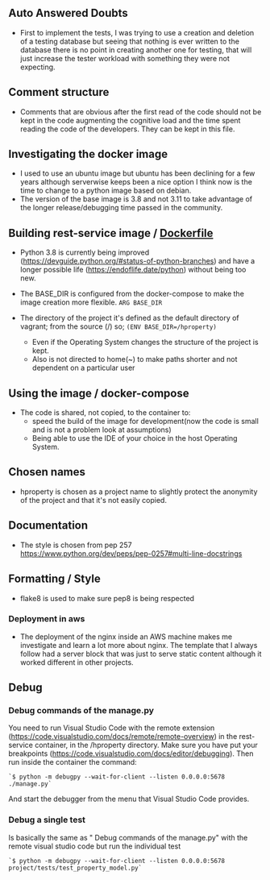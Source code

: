 ## Auto Answered Doubts
- First to implement the tests, I was trying to use a creation and deletion of a testing database but seeing that nothing is ever written to the database there is no point in creating another one for testing, that will just increase the tester workload with something they were not expecting. 

## Comment structure
- Comments that are obvious after the first read of the code should not be kept in the code augmenting the cognitive load and the time spent reading the code of the developers.
    They can be kept in this file.
  
## Investigating the docker image

- I used to use an ubuntu image but ubuntu has been declining for a few years although serverwise keeps been a nice option I think now is the time to change to a python image based on debian.
- The version of the base image is 3.8 and not 3.11 to take advantage of the longer release/debugging time passed in the community.

## Building rest-service image / [Dockerfile](./flask-jwt-auth/Dockerfile)
- Python 3.8 is currently being improved (https://devguide.python.org/#status-of-python-branches) and have a longer possible life (https://endoflife.date/python) without being too new.

- The BASE_DIR is configured from the docker-compose to make the image creation more flexible.
    `ARG BASE_DIR`

-  The directory of the project it's defined as the default directory of vagrant; from the source (/) so;
        `(ENV BASE_DIR=/hproperty)`
    - Even if the Operating System changes the structure of the project is kept.
    - Also is not directed to home(~) to make paths shorter and not dependent on a particular user

## Using the image / docker-compose

- The code is shared, not copied, to the container to:
    - speed the build of the image for development(now the code is small and is not a problem look at assumptions)
    - Being able to use the IDE of your choice in the host Operating System.

## Chosen names
- hproperty is chosen as a project name to slightly protect the anonymity of the project and that it's not easily copied.

## Documentation
- The style is chosen from pep 257 https://www.python.org/dev/peps/pep-0257#multi-line-docstrings

## Formatting / Style
- flake8 is used to make sure pep8 is being respected

### Deployment in aws
* The deployment of the nginx inside an AWS machine makes me investigate and learn a lot more about nginx. The template that I always follow had a server block that was just to serve static content although it worked different in other projects.

## Debug

### Debug commands of the manage.py
You need to run Visual Studio Code with the remote extension (https://code.visualstudio.com/docs/remote/remote-overview) in the rest-service container, in the /hproperty directory. Make sure you have put your breakpoints (https://code.visualstudio.com/docs/editor/debugging). Then run inside the container the command:

    `$ python -m debugpy --wait-for-client --listen 0.0.0.0:5678 ./manage.py`
And start the debugger from the menu that Visual Studio Code provides.

### Debug a single test
Is basically the same as " Debug commands of the manage.py" with the remote visual studio code but run the individual test

    `$ python -m debugpy --wait-for-client --listen 0.0.0.0:5678  project/tests/test_property_model.py`